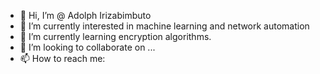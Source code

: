 - 👋 Hi, I’m @ Adolph Irizabimbuto
- 👀 I’m currently interested in machine learning and network automation
- 🌱 I’m currently learning encryption algorithms.
- 💞️ I’m looking to collaborate on ...
- 📫 How to reach me:
  
<!---
azulaZen/azulaZen is a ✨ special ✨ repository because its `README.md` (this file) appears on your GitHub profile.
You can click the Preview link to take a look at your changes.
--->

